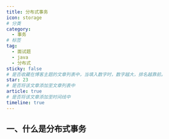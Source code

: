```yaml
---
title: 分布式事务
icon: storage
# 分类
category:
  - 事务
# 标签
tag:
  - 面试题
  - java
  - 分布式
sticky: false
# 是否收藏在博客主题的文章列表中，当填入数字时，数字越大，排名越靠前。
star: 23
# 是否将该文章添加至文章列表中
article: true
# 是否将该文章添加至时间线中
timeline: true
---
```


## 一、什么是分布式事务

